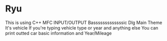 # Ryu
This is using C++ MFC INPUT/OUTPUT Basssssssssssssic Dlg
Main Theme It's vehicle 
If you're typing vehicle type or year and anything else 
You can print outted car basic information and Year/Mileage
